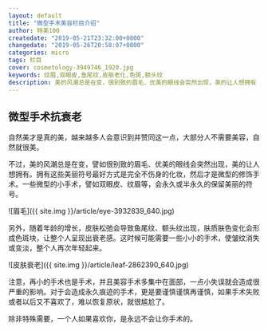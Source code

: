 ```yaml
---
layout: default
title: "微型手术美容栏目介绍"
author: 特美100
createdate: "2019-05-21T23:32:00+0800"
changedate: "2019-05-26T20:58:07+0800"
categories: micro
tags: 栏目
cover: cosmetology-3949746_1920.jpg
keywords: 纹眉,双眼皮,鱼尾纹,皮肤老化,色斑,额头纹
description: 美的风潮总是在变，很别致的眉毛、优美的眼线会突然出现，美的让人想拥有
---
```


## 微型手术抗衰老

自然美才是真的美，越来越多人会意识到并赞同这一点，大部分人不需要美容，自然就很美。

不过，美的风潮总是在变，譬如很别致的眉毛、优美的眼线会突然出现，美的让人想拥有。拥有这些美丽符号最好方式是完全不伤身的化妆，然后才是微型的修饰手术。一些微型的小手术，譬如双眼皮、纹眉等，会永久或半永久的保留美丽的符号。

![眉毛]({{ site.img }}/article/eye-3932839_640.jpg)

另外，随着年龄的增长，皮肤松弛会导致鱼尾纹、额头纹出现，肤质肤色变化会形成色斑块，让整个人呈现出衰老感。这时候可能需要一些小小的手术，使皱纹消失或变淡，整个人再次年轻起来。

![皮肤衰老]({{ site.img }}/article/leaf-2862390_640.jpg)

注意，再小的手术也是手术，并且美容手术多集中在面部，一点小失误就会造成很严重的影响。对于会造成永久痕迹的手术，更是要谨慎谨慎再谨慎，如果手术失败或者以后又不喜欢了，难以恢复原状，就很尴尬了。


除非特殊需要，一个人如果喜欢你，是永远不会让你手术的。
